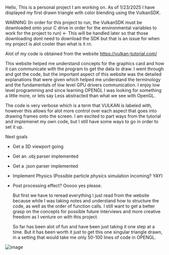 Hello, This is a personal project I am working on. As of 1/23/2025 I have displayed my first drawn triangle with color blending using the VulkanSDK. 

WARNING (In order for this project to run, the VulkanSDK must be downloaded onto your C drive in order for the environmental variables to work for the project to run) <- This will be handled later so that those downloading dont need to download the SDK but that is an issue for when my project is alot cooler than what is it rn.

Alot of my code is obtained from the website https://vulkan-tutorial.com/

This website helped me understand concepts for the graphics card and how it can communicate with the program to get the data to draw. I went through and got the code, but the important aspect of this website was the detailed explanations that were given which helped me understand the terminology and the fundamentals of low level GPU drivers communication. I enjoy low level programming and since learning OPENGL I was looking for something a little more, or lets say Less abstracted than what we see with OpenGL. 

The code is very verbose which is a term that VULKAN is labeled with, however this allows for alot more control over each aspect that goes into drawing frames onto the screen. I am excited to part ways from the tutorial and implemenet my own code, but I still have some ways to go in order to set it up.

Next goals
- Get a 3D viewport going
- Get an .obj parser implemented
- Get a .json parser implemented
- Implement Physics (Possible particle physics simulation incoming? YAY)
- Post processing effect? Ooooo yes please.

  But first we have to reread everything I just read from the website because while I was taking notes and understand how to structure the code, as well as the order of function calls. I still want to get a better grasp on the concepts for possible future interviews and more creative freedom as I venture on with this project.

  So far has been alot of fun and have been just taking it one step at a time. But it has been worth it just to get this one singular triangle drawn, in a setting that would take me only  50-100 lines of code in OPENGL. 

![image](https://github.com/user-attachments/assets/5c668365-852b-474e-a494-22cc1de99424)

